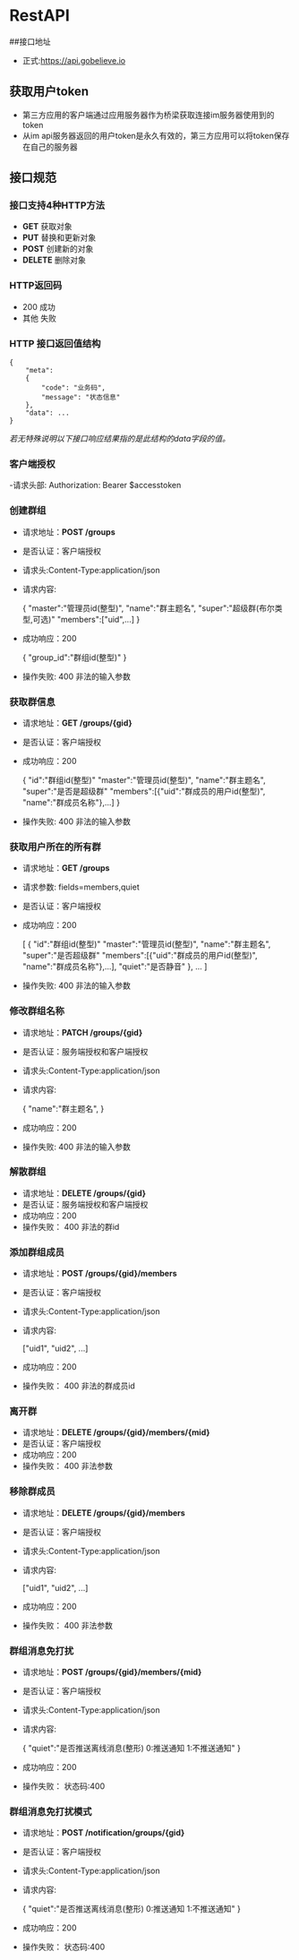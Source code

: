 # RestAPI

##接口地址
* 正式:https://api.gobelieve.io

## 获取用户token
* 第三方应用的客户端通过应用服务器作为桥梁获取连接im服务器使用到的token
* 从im api服务器返回的用户token是永久有效的，第三方应用可以将token保存在自己的服务器

## 接口规范
### 接口支持4种HTTP方法

- **GET** 获取对象
- **PUT** 替换和更新对象
- **POST** 创建新的对象
- **DELETE** 删除对象

### HTTP返回码

- 200 成功
- 其他 失败

### HTTP 接口返回值结构

    {
        "meta": 
        {
            "code": "业务码",
            "message": "状态信息"
        },
        "data": ...
    }

*若无特殊说明以下接口响应结果指的是此结构的data字段的值。*



### 客户端授权
-请求头部: Authorization: Bearer $accesstoken

### 创建群组
- 请求地址：**POST /groups**
- 是否认证：客户端授权
- 请求头:Content-Type:application/json
- 请求内容:


     {
        "master":"管理员id(整型)",
        "name":"群主题名",
        "super":"超级群(布尔类型,可选)"
        "members":["uid",...]
     }


- 成功响应：200

    {
        "group_id":"群组id(整型)"
    }


- 操作失败:
  400 非法的输入参数

### 获取群信息
- 请求地址：**GET /groups/{gid}**
- 是否认证：客户端授权
- 成功响应：200

    {
        "id":"群组id(整型)"
        "master":"管理员id(整型)",
        "name":"群主题名",
        "super":"是否是超级群"
        "members":[{"uid":"群成员的用户id(整型)", "name":"群成员名称"},...]
    }


- 操作失败:
  400 非法的输入参数

### 获取用户所在的所有群
- 请求地址：**GET /groups**
- 请求参数: fields=members,quiet
- 是否认证：客户端授权
- 成功响应：200

    [
      {
        "id":"群组id(整型)"
        "master":"管理员id(整型)",
        "name":"群主题名",
        "super":"是否超级群"
        "members":[{"uid":"群成员的用户id(整型)", "name":"群成员名称"},...],
        "quiet":"是否静音"
      },
      ...
    ]


- 操作失败:
  400 非法的输入参数


### 修改群组名称
- 请求地址：**PATCH /groups/{gid}**
- 是否认证：服务端授权和客户端授权
- 请求头:Content-Type:application/json
- 请求内容:


     {
        "name":"群主题名",
     }


- 成功响应：200

- 操作失败:
  400 非法的输入参数


### 解散群组
- 请求地址：**DELETE /groups/{gid}**
- 是否认证：服务端授权和客户端授权
- 成功响应：200
- 操作失败：
  400 非法的群id


### 添加群组成员
- 请求地址：**POST /groups/{gid}/members**
- 是否认证：客户端授权
- 请求头:Content-Type:application/json
- 请求内容:

    ["uid1", "uid2", ...]
    

- 成功响应：200
- 操作失败：
  400 非法的群成员id

### 离开群
- 请求地址：**DELETE /groups/{gid}/members/{mid}**
- 是否认证：客户端授权
- 成功响应：200
- 操作失败：
  400 非法参数



### 移除群成员
- 请求地址：**DELETE /groups/{gid}/members**
- 是否认证：客户端授权
- 请求头:Content-Type:application/json
- 请求内容:

    ["uid1", "uid2", ...]
    
- 成功响应：200
- 操作失败：
  400 非法参数



### 群组消息免打扰
- 请求地址：**POST /groups/{gid}/members/{mid}**
- 是否认证：客户端授权
- 请求头:Content-Type:application/json
- 请求内容:

    {
        "quiet":"是否推送离线消息(整形) 0:推送通知 1:不推送通知"
    }

- 成功响应：200
- 操作失败：
状态码:400


### 群组消息免打扰模式
- 请求地址：**POST /notification/groups/{gid}**
- 是否认证：客户端授权
- 请求头:Content-Type:application/json
- 请求内容:

    {
        "quiet":"是否推送离线消息(整形) 0:推送通知 1:不推送通知"
    }

- 成功响应：200
- 操作失败：
状态码:400
